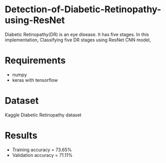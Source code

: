 # Detection-of-Diabetic-Retinopathy-using-ResNet
Diabetic Retinopathy(DR) is an eye disease. It has five stages. In this implementation, Classifying five DR stages using ResNet CNN model,

# Requirements
* numpy
* keras with tensorflow

# Dataset
Kaggle Diabetic Retinopathy dataset

# Results
* Training accuracy = 73.65%
* Validation accuracy = 71.11%
